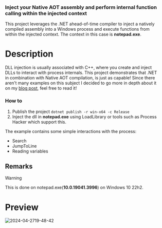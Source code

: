 ### Inject your Native AOT assembly and perform internal function calling within the injected context
This project leverages the .NET ahead-of-time compiler to inject a natively compiled assembly into a Windows process and execute functions from within the injected context. The context in this case is **notepad.exe**.

# Description
DLL injection is usually associated with C++, where you create and inject DLLs to interact with process internals. This project demonstrates that .NET in combination with Native AOT compilation, is just as capable! Since there aren't many examples on this subject I decided to go more in depth about it on my [blog post](https://joeysenna.com/posts/nativeaot-internal-function-calling), feel free to read it!

### How to

1) Publish the project
`dotnet publish -r win-x64 -c Release`
3) Inject the dll in **notepad.exe** using LoadLibrary or tools such as Process Hacker which support this.

The example contains some simple interactions with the process:
* Search
* JumpToLine
* Reading variables

## Remarks
> [!WARNING]  
> This is done on notepad.exe(**10.0.19041.3996**) on Windows 10 22h2.

# Preview
![2024-04-2719-48-42](https://github.com/Joey0x646576/nativeaot-function-calling-example/assets/9116413/aec849bc-3d5a-458e-90a0-3f060cb053c4)
